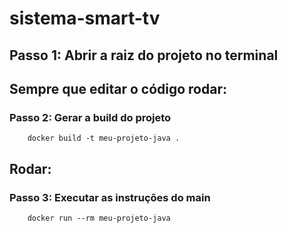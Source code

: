 # sistema-smart-tv

## Passo 1: Abrir a raiz do projeto no terminal

## Sempre que editar o código rodar: 
### Passo 2: Gerar a build do projeto
        docker build -t meu-projeto-java . 

## Rodar: 
### Passo 3: Executar as instruções do main
        docker run --rm meu-projeto-java 
